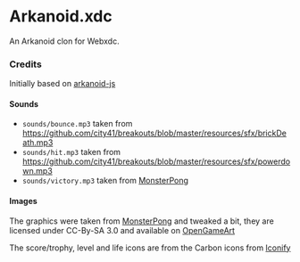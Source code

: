 Arkanoid.xdc
===========

An Arkanoid clon for Webxdc.

### Credits

Initially based on [arkanoid-js](https://github.com/delimitry/arkanoid-js)

#### Sounds

* `sounds/bounce.mp3` taken from https://github.com/city41/breakouts/blob/master/resources/sfx/brickDeath.mp3
* `sounds/hit.mp3` taken from https://github.com/city41/breakouts/blob/master/resources/sfx/powerdown.mp3
* `sounds/victory.mp3` taken from [MonsterPong](https://github.com/michelebucelli/monsterpong)

#### Images
The graphics were taken from [MonsterPong](https://github.com/michelebucelli/monsterpong) and tweaked a bit, they are licensed under CC-By-SA 3.0 and available on [OpenGameArt](https://opengameart.org/content/monsterpong-assets)

The score/trophy, level and life icons are from the Carbon icons from [Iconify](https://iconify.design)
